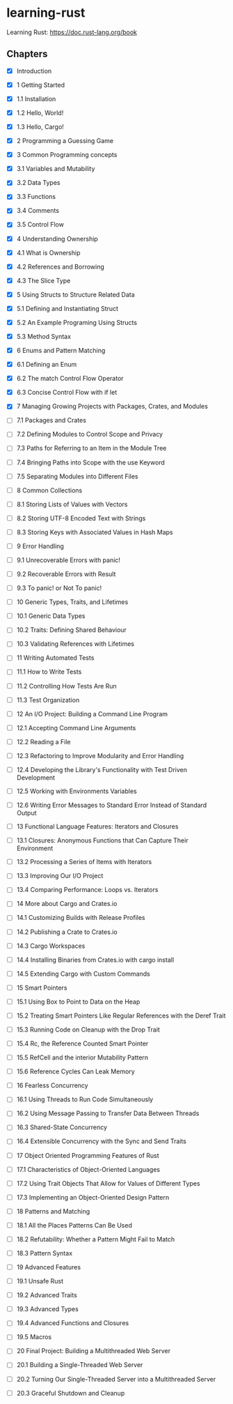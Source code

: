 # learning-rust
Learning Rust: https://doc.rust-lang.org/book

## Chapters
- [x] Introduction

- [x] 1 Getting Started
- [x] 1.1 Installation
- [x] 1.2 Hello, World!
- [x] 1.3 Hello, Cargo!

- [x] 2 Programming a Guessing Game

- [x] 3 Common Programming concepts
- [x] 3.1 Variables and Mutability
- [x] 3.2 Data Types
- [x] 3.3 Functions
- [x] 3.4 Comments
- [x] 3.5 Control Flow

- [x] 4 Understanding Ownership
- [x] 4.1 What is Ownership
- [x] 4.2 References and Borrowing
- [x] 4.3 The Slice Type

- [x] 5 Using Structs to Structure Related Data
- [x] 5.1 Defining and Instantiating Struct
- [x] 5.2 An Example Programing Using Structs
- [x] 5.3 Method Syntax

- [x] 6 Enums and Pattern Matching
- [x] 6.1 Defining an Enum
- [x] 6.2 The match Control Flow Operator
- [x] 6.3 Concise Control Flow with if let

- [x] 7 Managing Growing Projects with Packages, Crates, and Modules
- [ ] 7.1 Packages and Crates
- [ ] 7.2 Defining Modules to Control Scope and Privacy
- [ ] 7.3 Paths for Referring to an Item in the Module Tree
- [ ] 7.4 Bringing Paths into Scope with the use Keyword
- [ ] 7.5 Separating Modules into Different Files

- [ ] 8 Common Collections
- [ ] 8.1 Storing Lists of Values with Vectors
- [ ] 8.2 Storing UTF-8 Encoded Text with Strings
- [ ] 8.3 Storing Keys with Associated Values in Hash Maps

- [ ] 9 Error Handling
- [ ] 9.1 Unrecoverable Errors with panic!
- [ ] 9.2 Recoverable Errors with Result
- [ ] 9.3 To panic! or Not To panic!

- [ ] 10 Generic Types, Traits, and Lifetimes
- [ ] 10.1 Generic Data Types
- [ ] 10.2 Traits: Defining Shared Behaviour
- [ ] 10.3 Validating References with Lifetimes

- [ ] 11 Writing Automated Tests
- [ ] 11.1 How to Write Tests
- [ ] 11.2 Controlling How Tests Are Run
- [ ] 11.3 Test Organization

- [ ] 12 An I/O Project: Building a Command Line Program
- [ ] 12.1 Accepting Command Line Arguments
- [ ] 12.2 Reading a File
- [ ] 12.3 Refactoring to Improve Modularity and Error Handling
- [ ] 12.4 Developing the Library's Functionality with Test Driven Development
- [ ] 12.5 Working with Environments Variables
- [ ] 12.6 Writing Error Messages to Standard Error Instead of Standard Output

- [ ] 13 Functional Language Features: Iterators and Closures
- [ ] 13.1 Closures: Anonymous Functions that Can Capture Their Environment
- [ ] 13.2 Processing a Series of Items with Iterators
- [ ] 13.3 Improving Our I/O Project
- [ ] 13.4 Comparing Performance: Loops vs. Iterators

- [ ] 14 More about Cargo and Crates.io
- [ ] 14.1 Customizing Builds with Release Profiles
- [ ] 14.2 Publishing a Crate to Crates.io
- [ ] 14.3 Cargo Workspaces
- [ ] 14.4 Installing Binaries from Crates.io with cargo install
- [ ] 14.5 Extending Cargo with Custom Commands

- [ ] 15 Smart Pointers
- [ ] 15.1 Using Box<T> to Point to Data on the Heap
- [ ] 15.2 Treating Smart Pointers Like Regular References with the Deref Trait
- [ ] 15.3 Running Code on Cleanup with the Drop Trait
- [ ] 15.4 Rc<T>, the Reference Counted Smart Pointer
- [ ] 15.5 RefCell<T> and the interior Mutability Pattern
- [ ] 15.6 Reference Cycles Can Leak Memory

- [ ] 16 Fearless Concurrency
- [ ] 16.1 Using Threads to Run Code Simultaneously
- [ ] 16.2 Using Message Passing to Transfer Data Between Threads
- [ ] 16.3 Shared-State Concurrency
- [ ] 16.4 Extensible Concurrency with the Sync and Send Traits

- [ ] 17 Object Oriented Programming Features of Rust
- [ ] 17.1 Characteristics of Object-Oriented Languages
- [ ] 17.2 Using Trait Objects That Allow for Values of Different Types
- [ ] 17.3 Implementing an Object-Oriented Design Pattern

- [ ] 18 Patterns and Matching
- [ ] 18.1 All the Places Patterns Can Be Used
- [ ] 18.2 Refutability: Whether a Pattern Might Fail to Match
- [ ] 18.3 Pattern Syntax

- [ ] 19 Advanced Features
- [ ] 19.1 Unsafe Rust
- [ ] 19.2 Advanced Traits
- [ ] 19.3 Advanced Types
- [ ] 19.4 Advanced Functions and Closures
- [ ] 19.5 Macros

- [ ] 20 Final Project: Building a Multithreaded Web Server
- [ ] 20.1 Building a Single-Threaded Web Server
- [ ] 20.2 Turning Our Single-Threaded Server into a Multithreaded Server
- [ ] 20.3 Graceful Shutdown and Cleanup
